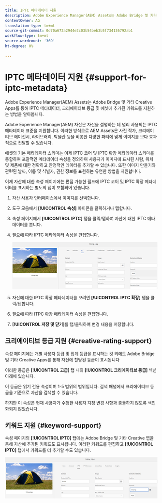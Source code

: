 ```yaml
---
title: IPTC 메타데이터 지원
description: Adobe Experience Manager(AEM) Assets는 Adobe Bridge 및 기타 Creative Apps를 통해 IPTC 메타데이터, 크리에이티브 등급 및 에셋에 추가된 키워드를 지원하는 방법을 알아봅니다.
contentOwner: AG
translation-type: tm+mt
source-git-commit: 0d70a672a2944e2c03b54beb3b5f734136792ab1
workflow-type: tm+mt
source-wordcount: '369'
ht-degree: 0%

---
```



# IPTC 메타데이터 지원 {#support-for-iptc-metadata}

Adobe Experience Manager(AEM) Assets는 Adobe Bridge 및 기타 Creative Apps를 통해 IPTC 메타데이터, 크리에이티브 등급 및 에셋에 추가된 키워드를 지원하는 방법을 알아봅니다.

Adobe Experience Manager(AEM) 자산은 자산을 설명하는 데 널리 사용되는 IPTC 메타데이터 표준을 지원합니다. 이러한 방식으로 AEM Assets은 사진 작가, 크리에이티브 에이전시, 라이브러리, 박물관 등을 비롯한 다양한 파티에 맞게 이미지를 보다 효과적으로 전달할 수 있습니다.

에셋의 기본 메타데이터 스키마는 이제 IPTC 코어 및 IPTC 확장 메타데이터 스키마를 통합하여 포괄적인 메타데이터 속성을 정의하여 사용자가 이미지에 표시된 사람, 위치 및 제품에 대한 정확하고 안정적인 데이터를 추가할 수 있습니다. 또한 이미지 만들기와 관련된 날짜, 이름 및 식별자, 권한 정보를 표현하는 유연한 방법을 지원합니다.

이제 자산에 대한 속성 페이지에는 편집 가능한 필드에 IPTC 코어 및 IPTC 확장 메타데이터를 표시하는 별도의 탭이 포함되어 있습니다.

1. 자산 사용자 인터페이스에서 이미지를 선택합니다.
1. 도구 모음에서 **[!UICONTROL 속성]** 아이콘을 클릭하거나 탭합니다.
1. 속성 페이지에서 **[!UICONTROL IPTC]** 탭을 클릭/탭하여 자산에 대한 IPTC 메타데이터를 봅니다.
1. 필요에 따라 IPTC 메타데이터 속성을 편집합니다.

   ![iptc_tab](assets/iptc_tab.png)

1. 자산에 대한 IPTC 확장 메타데이터를 보려면 **[!UICONTROL IPTC 확장]** 탭을 클릭/탭합니다.
1. 필요에 따라 ITPC 확장 메타데이터 속성을 편집합니다.
1. **[!UICONTROL 저장 및 닫기]**&#x200B;를 탭/클릭하여 변경 내용을 저장합니다.

## 크리에이티브 등급 지원 {#creative-rating-support}

속성 페이지에는 개별 사용자 등급 및 집계 등급을 표시하는 것 외에도 Adobe Bridge 및 기타 Creative Apps를 통해 자산에 할당된 등급이 표시됩니다

이러한 등급은 **[!UICONTROL 고급]** 탭 내의 **[!UICONTROL 크리에이티브 등급]** 섹션 아래에 있습니다.

이 등급은 읽기 전용 속성이며 1-5 범위의 범위입니다. 검색 패널에서 크리에이티브 등급을 기준으로 자산을 검색할 수 있습니다.

하지만 이 속성은 현재 사용자가 수행한 사용자 지정 변경 사항과 충돌하지 않도록 색인화되지 않았습니다.

## 키워드 지원 {#keyword-support}

속성 페이지의 **[!UICONTROL IPTC]** 탭에는 Adobe Bridge 및 기타 Creative 앱을 통해 자산에 추가된 키워드도 표시됩니다. 이러한 키워드를 편집하고 **[!UICONTROL IPTC]** 탭에서 키워드를 더 추가할 수도 있습니다.

![키워드](assets/keywords.png)


